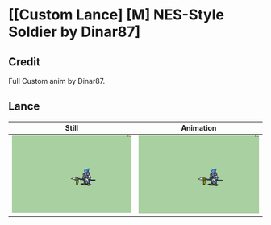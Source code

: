 # [\[Custom Lance\] \[M\] NES-Style Soldier by Dinar87]

## Credit

Full Custom anim by Dinar87.
	
## Lance

| Still | Animation |
| :---: | :-------: |
| ![Lance still](./Lance_000.png) | ![Lance animation](./Lance.gif) |
